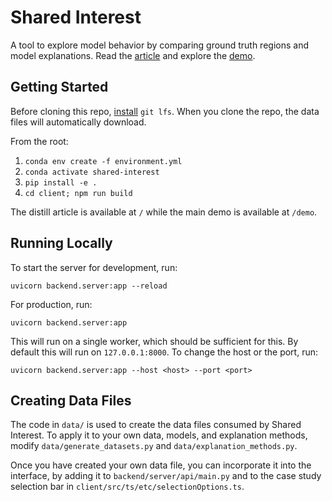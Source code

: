 # Shared Interest
A tool to explore model behavior by comparing ground truth regions and model explanations.
Read the [article](http://shared-interest.csail.mit.edu:8000) and explore the [demo](http://shared-interest.csail.mit.edu:8000/demo).

## Getting Started

Before cloning this repo, [install](https://docs.github.com/en/free-pro-team@latest/github/managing-large-files/installing-git-large-file-storage) `git lfs`. When you clone the repo, the data files will automatically download. 

From the root:

1. `conda env create -f environment.yml`
2. `conda activate shared-interest`
3. `pip install -e .`
2. `cd client; npm run build`

The distill article is available at `/` while the main demo is available at `/demo`.

## Running Locally
To start the server for development, run:

`uvicorn backend.server:app --reload`

For production, run:

`uvicorn backend.server:app`

This will run on a single worker, which should be sufficient for this.
By default this will run on `127.0.0.1:8000`.
To change the host or the port, run:

`uvicorn backend.server:app --host <host> --port <port>`

## Creating Data Files
The code in `data/` is used to create the data files consumed by Shared Interest.
To apply it to your own data, models, and explanation methods, modify `data/generate_datasets.py` and `data/explanation_methods.py`.

Once you have created your own data file, you can incorporate it into the interface, by adding it to `backend/server/api/main.py`
and to the case study selection bar in `client/src/ts/etc/selectionOptions.ts`.